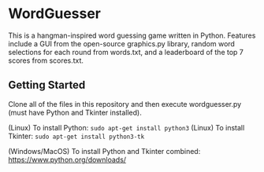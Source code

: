 # WordGuesser
This is a hangman-inspired word guessing game written in Python. Features include a GUI from the open-source graphics.py library, random word selections for each round from words.txt, and a leaderboard of the top 7 scores from scores.txt.
## Getting Started
Clone all of the files in this repository and then execute wordguesser.py (must have Python and Tkinter installed).

(Linux) To install Python: `sudo apt-get install python3`
(Linux) To install Tkinter: `sudo apt-get install python3-tk`

(Windows/MacOS) To install Python and Tkinter combined: https://www.python.org/downloads/
